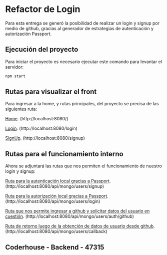 # Refactor de Login

Para esta entrega se generó la posibilidad de realizar un login y signup por medio de github, gracias al generador de estrategias de autenticación y autorización Passport.

## Ejecución del proyecto

Para iniciar el proyecto es necesario ejecutar este comando para levantar el servidor:

```bash
npm start
```

## Rutas para visualizar el front 

Para ingresar a la home, y rutas principales, del proyecto se precisa de las siguientes ruta:

[Home](http://localhost:8080/). (http://localhost:8080/)

[Login](http://localhost:8080/login). (http://localhost:8080/login)

[SignUp](http://localhost:8080/signup). (http://localhost:8080/signup)

## Rutas para el funcionamiento interno

Ahora se adjuntará las rutas que nos permiten el funcionamiento de nuestro login y signup:

[Ruta para la autenticación local gracias a Passport](http://localhost:8080/api/mongo/users/signup). (http://localhost:8080/api/mongo/users/signup)

[Ruta para la autorización local gracias a Passport](http://localhost:8080/api/mongo/users/login). (http://localhost:8080/api/mongo/users/login)

[Ruta que nos permite ingresar a github y solicitar datos del usuario en cuestión](http://localhost:8080/api/mongo/users/auth/github). (http://localhost:8080/api/mongo/users/auth/github)

[Ruta de retorno luego de la obtención de datos de usuario desde github](http://localhost:8080/api/mongo/users/callback). (http://localhost:8080/api/mongo/users/callback)

## Coderhouse - Backend - 47315